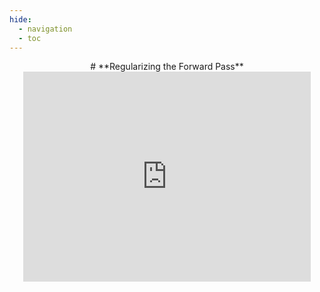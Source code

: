 ```yaml
---
hide:
  - navigation
  - toc
---
```


<center>
# **Regularizing the Forward Pass**
</center>

<center>

<iframe src="https://slides.com/pharringtonp19/rtc/embed?token=FxFf2FUF&style=transparent" width="460" height="336" title="rtc" scrolling="no" frameborder="0" webkitallowfullscreen mozallowfullscreen allowfullscreen></iframe>

</center>
<!-- 
### **The Three Stages of Applied Econometric Maturity**
To some extent, we're all a bit like Richard McElreath (author of Rethinking Stastics) in that we've spent some time thinking about the statistics/ causal inference course we would have like to have in graduate school. 

1. As a fresh graudate student, your narrowly focused on identification. Your constantly thinking "Am I identified, under what assumptions am I identified?" 

2. Later on in your time at grad school, you realize that this idea of "Identification" $+$ "Sample Analogy" is really just one way to answer the more general question an audience member/reader might ask -- "In order to believe your results, what am I betting on?" 

3. Just before your graduate, though, you realize that this idea that your trying to convince someone to interpret your results in a similair way is absurd. What you "learn" from the data depends upon your initial beliefs (we're all Bayesians!) so to the aim cannot be to convince anyone. Rather, given that you don't have non-parametric identification, your facing a host of sampling issues, you want to walk your audience through the tradeoffs that you made in your stastical analysis so that they might learn something from your work (note this something might be very different from what you learned!)

<center>

<img src="https://raw.githubusercontent.com/pharringtonp19/isga_paper/main/examples/dml.png" alt="dml" width="450"/> 
<div> Under selection of observables a partially linear model fit via Double Machine Learning can perform poorly because it doesn't account for the propensity score.</div>
</center>
 
### **Introduction**

Following the approach advocated in [Mostly Harmless Econometrics](https://www.mostlyharmlesseconometrics.com/), we view causal inference techniques as methods that aim to correct for the fact that the data is not generated from a randomized experiment.[^1] 
In this project, we specifically consider problems that can be thought of as "sampling" problems. That is, contexts where you have clusters of observations or where the proposenity-score is non-uniform. In this setting, the problem of correcting for the non-RCT natue of one's data becomes the challenge of implementing a "local" correction in a statistically and computationally reasonable way.


### **Approach**

We consider the following three sampling correction approaches. All of which can be understood as a gradient correction[^2]. As is the case with applied causal inference we don't select the best option so much as wel choose the "least" bad option![^3]

<center>

 Method | Challenge |
| --- | --- |
| Kernel Adjustments | Expensive $O(n^2)$ |
| Re-weighting | Generative Modeling | 
| Finetuning | Right Space | 

</center>





### **Preview of Results**

#### **Generalizing Across Clusters**
<center>
<img src="https://raw.githubusercontent.com/pharringtonp19/rfp/main/docs/fig/preview_results/grad_desc_toy_Standard%20(2).png" alt="drawing" width="350"/> 
<img src="https://raw.githubusercontent.com/pharringtonp19/rfp/main/docs/fig/preview_results/grad_desc_toy_MAML%20(1).png" alt="drawing" width="350"/> 
<img src="https://raw.githubusercontent.com/pharringtonp19/rfp/main/docs/fig/preview_results/grad_desc_toy_ESCluster%20(1).png" alt="drawing" width="350"/> 

</center>

[^1]: ??? tip "Probability Theory"

        We define our problem via a probability space with a probability measure that "corresponds" a randomized control trial.
        
        $$\big(\Omega, \mathcal{F}, \mathbb{P}_{\text{randomized}} \big)$$
        
        Given this probability space, we can define the parameter of interest as some function(al) of the probability measure. 

        $$\theta_0 = f(\mathbb{P}_{\text{randomized}} ) $$

        The non-randomized aspect of the data is then captured via some transformation $T$, such that 

        $$\mathbb{P}_{\text{observed}} = T(\mathbb{P}_{\text{randomized}} )$$

[^2]: ??? tip "Deep Learning"

        At a high level, a challenge in applied econometrics is to develop/propose/motivate methods that can make use of the ongoing work in deep learning. We remain model agonstic in the sense that our methods focus on gradient corrections (i.e. within training corrections) which is different from the post-training corrections as proposed in alternative methods like [Double Machine Learning](https://academic.oup.com/ectj/article/21/1/C1/5056401)
 
 [^3]: ??? tip "Applied Econometrics" 

        Applied econometrics is all about interpretation. Specifically, it's about interpreting the result of a statistical procedure in a given context. The sobering reality of applied causal inference is that you often find yourself betting on something you don't believe is true, don't care about, or some combination of the two. No approach to causal inference can avoid this reality. Taken together, the joke here is that applied econometrics is "easy" or at least requires little effort because this interpretation is always some flavor of "maybe".  -->